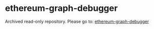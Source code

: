 # ethereum-graph-debugger

Archived read-only repository. Please go to: [ethereum-graph-debugger](https://github.com/fergarrui/ethereum-graph-debugger)
